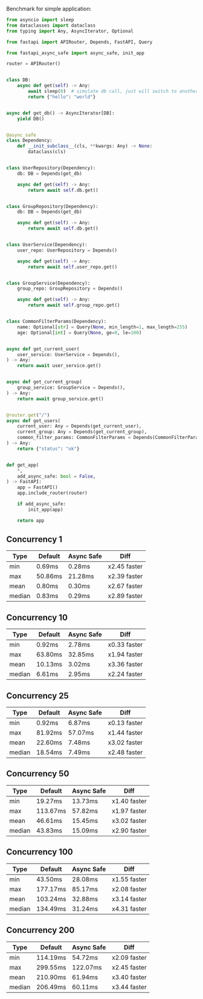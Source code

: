 
Benchmark for simple application:
```py
from asyncio import sleep
from dataclasses import dataclass
from typing import Any, AsyncIterator, Optional

from fastapi import APIRouter, Depends, FastAPI, Query

from fastapi_async_safe import async_safe, init_app

router = APIRouter()


class DB:
    async def get(self) -> Any:
        await sleep(0)  # simulate db call, just will switch to another task
        return {"hello": "world"}


async def get_db() -> AsyncIterator[DB]:
    yield DB()


@async_safe
class Dependency:
    def __init_subclass__(cls, **kwargs: Any) -> None:
        dataclass(cls)


class UserRepository(Dependency):
    db: DB = Depends(get_db)

    async def get(self) -> Any:
        return await self.db.get()


class GroupRepository(Dependency):
    db: DB = Depends(get_db)

    async def get(self) -> Any:
        return await self.db.get()


class UserService(Dependency):
    user_repo: UserRepository = Depends()

    async def get(self) -> Any:
        return await self.user_repo.get()


class GroupService(Dependency):
    group_repo: GroupRepository = Depends()

    async def get(self) -> Any:
        return await self.group_repo.get()


class CommonFilterParams(Dependency):
    name: Optional[str] = Query(None, min_length=1, max_length=255)
    age: Optional[int] = Query(None, ge=0, le=100)


async def get_current_user(
    user_service: UserService = Depends(),
) -> Any:
    return await user_service.get()


async def get_current_group(
    group_service: GroupService = Depends(),
) -> Any:
    return await group_service.get()


@router.get("/")
async def get_users(
    current_user: Any = Depends(get_current_user),
    current_group: Any = Depends(get_current_group),
    common_filter_params: CommonFilterParams = Depends(CommonFilterParams),
) -> Any:
    return {"status": "ok"}


def get_app(
    *,
    add_async_safe: bool = False,
) -> FastAPI:
    app = FastAPI()
    app.include_router(router)

    if add_async_safe:
        init_app(app)

    return app
```


## Concurrency 1

| Type            | Default         | Async Safe      | Diff            |
|-----------------|-----------------|-----------------|-----------------|
| min             | 0.69ms          | 0.28ms          | x2.45 faster    |
| max             | 50.86ms         | 21.28ms         | x2.39 faster    |
| mean            | 0.80ms          | 0.30ms          | x2.67 faster    |
| median          | 0.83ms          | 0.29ms          | x2.89 faster    |


## Concurrency 10

| Type            | Default         | Async Safe      | Diff            |
|-----------------|-----------------|-----------------|-----------------|
| min             | 0.92ms          | 2.78ms          | x0.33 faster    |
| max             | 63.80ms         | 32.85ms         | x1.94 faster    |
| mean            | 10.13ms         | 3.02ms          | x3.36 faster    |
| median          | 6.61ms          | 2.95ms          | x2.24 faster    |


## Concurrency 25

| Type            | Default         | Async Safe      | Diff            |
|-----------------|-----------------|-----------------|-----------------|
| min             | 0.92ms          | 6.87ms          | x0.13 faster    |
| max             | 81.92ms         | 57.07ms         | x1.44 faster    |
| mean            | 22.60ms         | 7.48ms          | x3.02 faster    |
| median          | 18.54ms         | 7.49ms          | x2.48 faster    |


## Concurrency 50

| Type            | Default         | Async Safe      | Diff            |
|-----------------|-----------------|-----------------|-----------------|
| min             | 19.27ms         | 13.73ms         | x1.40 faster    |
| max             | 113.67ms        | 57.82ms         | x1.97 faster    |
| mean            | 46.61ms         | 15.45ms         | x3.02 faster    |
| median          | 43.83ms         | 15.09ms         | x2.90 faster    |


## Concurrency 100

| Type            | Default         | Async Safe      | Diff            |
|-----------------|-----------------|-----------------|-----------------|
| min             | 43.50ms         | 28.08ms         | x1.55 faster    |
| max             | 177.17ms        | 85.17ms         | x2.08 faster    |
| mean            | 103.24ms        | 32.88ms         | x3.14 faster    |
| median          | 134.49ms        | 31.24ms         | x4.31 faster    |


## Concurrency 200

| Type            | Default         | Async Safe      | Diff            |
|-----------------|-----------------|-----------------|-----------------|
| min             | 114.19ms        | 54.72ms         | x2.09 faster    |
| max             | 299.55ms        | 122.07ms        | x2.45 faster    |
| mean            | 210.90ms        | 61.94ms         | x3.40 faster    |
| median          | 206.49ms        | 60.11ms         | x3.44 faster    |

